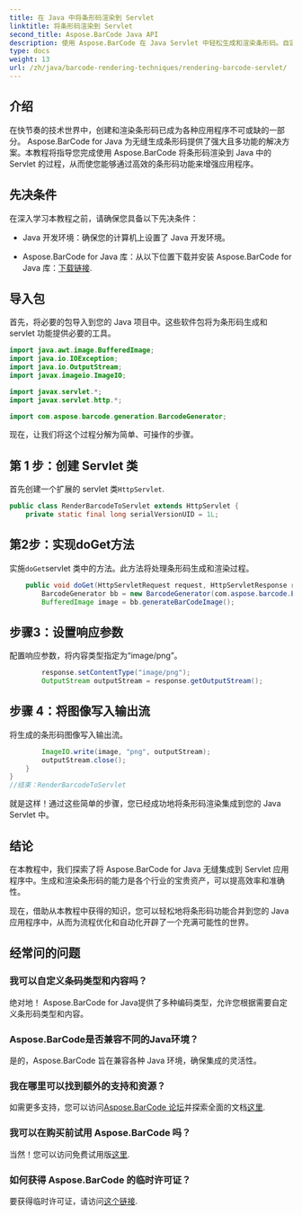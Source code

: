 ```yaml
---
title: 在 Java 中将条形码渲染到 Servlet
linktitle: 将条形码渲染到 Servlet
second_title: Aspose.BarCode Java API
description: 使用 Aspose.BarCode 在 Java Servlet 中轻松生成和渲染条形码。自定义类型，轻松集成。探索可能性！
type: docs
weight: 13
url: /zh/java/barcode-rendering-techniques/rendering-barcode-servlet/
---
```


## 介绍

在快节奏的技术世界中，创建和渲染条形码已成为各种应用程序不可或缺的一部分。 Aspose.BarCode for Java 为无缝生成条形码提供了强大且多功能的解决方案。本教程将指导您完成使用 Aspose.BarCode 将条形码渲染到 Java 中的 Servlet 的过程，从而使您能够通过高效的条形码功能来增强应用程序。

## 先决条件

在深入学习本教程之前，请确保您具备以下先决条件：

- Java 开发环境：确保您的计算机上设置了 Java 开发环境。

-  Aspose.BarCode for Java 库：从以下位置下载并安装 Aspose.BarCode for Java 库：[下载链接](https://releases.aspose.com/barcode/java/).

## 导入包

首先，将必要的包导入到您的 Java 项目中。这些软件包将为条形码生成和 servlet 功能提供必要的工具。

```java
import java.awt.image.BufferedImage;
import java.io.IOException;
import java.io.OutputStream;
import javax.imageio.ImageIO;

import javax.servlet.*;
import javax.servlet.http.*;

import com.aspose.barcode.generation.BarcodeGenerator;
```

现在，让我们将这个过程分解为简单、可操作的步骤。

## 第 1 步：创建 Servlet 类

首先创建一个扩展的 servlet 类`HttpServlet`.

```java
public class RenderBarcodeToServlet extends HttpServlet {
    private static final long serialVersionUID = 1L;
```

## 第2步：实现doGet方法

实施`doGet`servlet 类中的方法。此方法将处理条形码生成和渲染过程。

```java
    public void doGet(HttpServletRequest request, HttpServletResponse response) throws IOException, ServletException {
        BarcodeGenerator bb = new BarcodeGenerator(com.aspose.barcode.EncodeTypes.CODE_128, "1234567");
        BufferedImage image = bb.generateBarCodeImage();
```

## 步骤3：设置响应参数

配置响应参数，将内容类型指定为“image/png”。

```java
        response.setContentType("image/png");
        OutputStream outputStream = response.getOutputStream();
```

## 步骤 4：将图像写入输出流

将生成的条形码图像写入输出流。

```java
        ImageIO.write(image, "png", outputStream);
        outputStream.close();
    }
}
//结束：RenderBarcodeToServlet
```

就是这样！通过这些简单的步骤，您已经成功地将条形码渲染集成到您的 Java Servlet 中。

## 结论

在本教程中，我们探索了将 Aspose.BarCode for Java 无缝集成到 Servlet 应用程序中。生成和渲染条形码的能力是各个行业的宝贵资产，可以提高效率和准确性。

现在，借助从本教程中获得的知识，您可以轻松地将条形码功能合并到您的 Java 应用程序中，从而为流程优化和自动化开辟了一个充满可能性的世界。

## 经常问的问题

### 我可以自定义条码类型和内容吗？
绝对地！ Aspose.BarCode for Java提供了多种编码类型，允许您根据需要自定义条形码类型和内容。

### Aspose.BarCode是否兼容不同的Java环境？
是的，Aspose.BarCode 旨在兼容各种 Java 环境，确保集成的灵活性。

### 我在哪里可以找到额外的支持和资源？
如需更多支持，您可以访问[Aspose.BarCode 论坛](https://forum.aspose.com/c/barcode/13)并探索全面的文档[这里](https://reference.aspose.com/barcode/java/).

### 我可以在购买前试用 Aspose.BarCode 吗？
当然！您可以访问免费试用版[这里](https://releases.aspose.com/).

### 如何获得 Aspose.BarCode 的临时许可证？
要获得临时许可证，请访问[这个链接](https://purchase.aspose.com/temporary-license/).